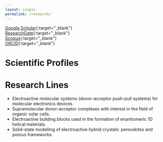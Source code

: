 ```yaml
---
layout: single
permalink: /research/
---
```


[Google Scholar](https://scholar.google.co.uk/citations?user=wzmgqIoAAAAJ&hl=en&oi=ao){:target="\_blank"}  
[ResearchGate](https://www.researchgate.net/profile/Joaquin_Calbo){:target="\_blank"}  
[Scopus](https://www.scopus.com/authid/detail.uri?authorId=55520510800){:target="\_blank"}  
[ORCID](https://orcid.org/0000-0003-4729-0757){:target="\_blank"}  

# Scientific Profiles

# Research Lines

- Electroactive molecular systems (donor-acceptor push-pull systems) for molecular electronics devices.
- Supramolecular donor-acceptor complexes with interest in the field of organic solar cells.
- Electroactive building blocks used in the formation of enantiomeric 1D helical materials.
- Solid-state modelling of electroactive hybrid crystals: perovskites and porous frameworks.

